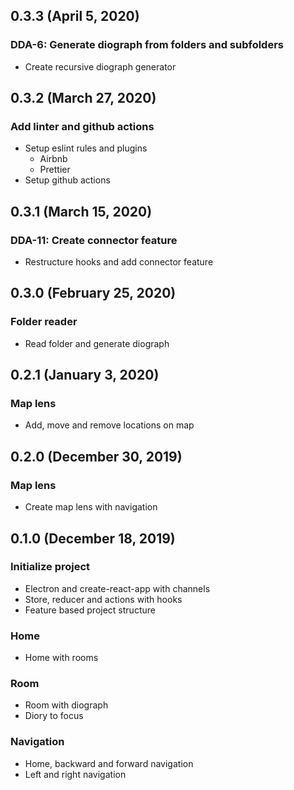 ## 0.3.3 (April 5, 2020)

### DDA-6: Generate diograph from folders and subfolders

* Create recursive diograph generator

## 0.3.2 (March 27, 2020)

### Add linter and github actions

* Setup eslint rules and plugins
    * Airbnb
    * Prettier 
* Setup github actions
 
## 0.3.1 (March 15, 2020)

### DDA-11: Create connector feature

* Restructure hooks and add connector feature

## 0.3.0 (February 25, 2020)

### Folder reader

* Read folder and generate diograph

## 0.2.1 (January 3, 2020)

### Map lens

* Add, move and remove locations on map

## 0.2.0 (December 30, 2019)

### Map lens

* Create map lens with navigation

## 0.1.0 (December 18, 2019)

### Initialize project

* Electron and create-react-app with channels
* Store, reducer and actions with hooks
* Feature based project structure

### Home

* Home with rooms

### Room

* Room with diograph
* Diory to focus

### Navigation

* Home, backward and forward navigation
* Left and right navigation

